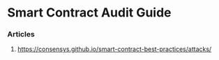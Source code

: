 # Smart Contract Audit Guide


### Articles
1. https://consensys.github.io/smart-contract-best-practices/attacks/


